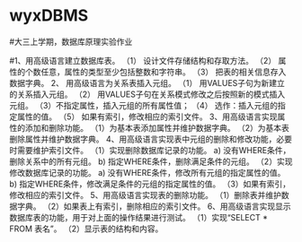 # wyxDBMS


#大三上学期，数据库原理实验作业

#1、用高级语言建立数据库表。
（1）	设计文件存储结构和存取方法。
（2）	属性的个数任意，属性的类型至少包括整数和字符串。
（3）	把表的相关信息存入数据字典。
2、	用高级语言为关系表插入元组。
（1）	用VALUES子句为新建立的关系插入元组。
（2）	用VALUES子句在关系模式修改之后按照新的模式插入元组。
（3）不指定属性，插入元组的所有属性值；
（4）	选作：插入元组的指定属性的值。
（5）	如果有索引，修改相应的索引文件。
3、用高级语言实现属性的添加和删除功能。
（1）为基本表添加属性并维护数据字典。
（2）为基本表删除属性并维护数据字典。
4、用高级语言实现表中元组的删除和修改功能，必要时需要维护索引文件。
（1）实现删除数据库记录的功能。
a) 没有WHERE条件，删除关系中的所有元组。
b) 指定WHERE条件，删除满足条件的元组。
（2）实现修改数据库记录的功能。
a) 没有WHERE条件，修改所有元组的指定属性的值。
b) 指定WHERE条件，修改满足条件的元组的指定属性的值。
（3）如果有索引，修改相应的索引文件。
5、用高级语言实现表的删除功能。
（1）删除表并维护数据字典。
（2）如果表上有索引，删除相应的索引文件。
6、用高级语言实现显示数据库表的功能，用于对上面的操作结果进行测试。
（1）实现“SELECT * FROM 表名”。
（2）显示表的结构和内容。
